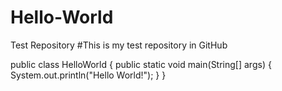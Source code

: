 # Hello-World
Test Repository
#This is my test repository in GitHub

public class HelloWorld
{
	public static void main(String[] args) {
		System.out.println("Hello World!");
	}
}
